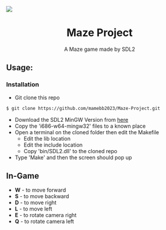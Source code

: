 <img align="center" src="https://gcdnb.pbrd.co/images/s3qZoRkSTsS9.png?o=1">

<h1 align="center">Maze Project</h1>
<p align="center">A Maze game made by SDL2</p>

## Usage:
### Installation
* Git clone this repo
```bash
$ git clone https://github.com/mamebb2023/Maze-Project.git
```
* Download the SDL2 MinGW Version from [here](https://wiki.libsdl.org/SDL2/Installation)
* Copy the 'i686-w64-mingw32' files to a known place
* Open a terminal on the cloned folder then edit the Makefile
   <ul>
     <li>Edit the lib location</li>
     <li>Edit the include location</li>
     <li>Copy 'bin/SDL2.dll' to the cloned repo</li>
   </ul>
* Type 'Make' and then the screen should pop up

## In-Game
* **W** - to move forward
* **S** - to move backward
* **D** - to move right
* **L** - to move left
* **E** - to rotate camera right
* **Q** - to rotate camera left
